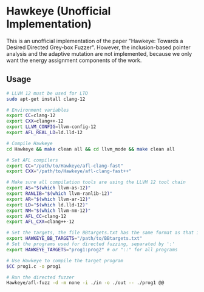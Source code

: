 # Hawkeye (Unofficial Implementation)

This is an unofficial implementation of the paper "Hawkeye: Towards a Desired Directed Grey-box Fuzzer". However, the inclusion-based pointer analysis and the adaptive mutation are not implemented, because we only want the energy assignment components of the work.

## Usage

```bash
# LLVM 12 must be used for LTO
sudo apt-get install clang-12

# Environment variables
export CC=clang-12
export CXX=clang++-12
export LLVM_CONFIG=llvm-config-12
export AFL_REAL_LD=ld.lld-12

# Compile Hawkeye
cd Hawkeye && make clean all && cd llvm_mode && make clean all

# Set AFL compilers
export CC="/path/to/Hawkeye/afl-clang-fast"
export CXX="/path/to/Hawkeye/afl-clang-fast++"

# Make sure all compilation tools are using the LLVM 12 tool chain
export AS="$(which llvm-as-12)"
export RANLIB="$(which llvm-ranlib-12)"
export AR="$(which llvm-ar-12)"
export LD="$(which ld.lld-12)"
export NM="$(which llvm-nm-12)"
export AFL_CC=clang-12
export AFL_CXX=clang++-12

# Set the targets, the file BBtargets.txt has the same format as that in AFLGo
export HAWKEYE_BB_TARGETS="/path/to/BBtargets.txt"
# Set the programs used for directed fuzzing, separated by ':'
export HAWKEYE_TARGETS="prog1:prog2" # or "::" for all programs

# Use Hawkeye to compile the target program
$CC prog1.c -o prog1

# Run the directed fuzzer
Hawkeye/afl-fuzz -d -m none -i ./in -o ./out -- ./prog1 @@
```